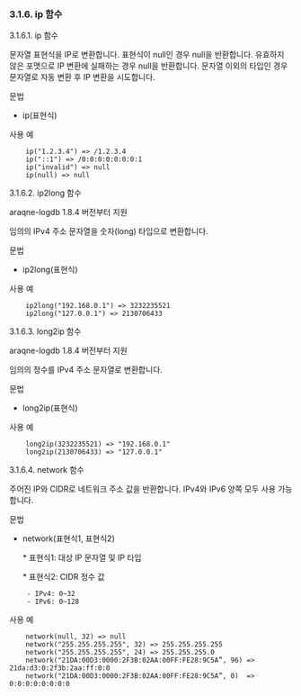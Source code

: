 ### 3.1.6. ip 함수

3.1.6.1. ip 함수

문자열 표현식을 IP로 변환합니다. 표현식이 null인 경우 null을 반환합니다. 유효하지 않은 포맷으로 IP 변환에 실패하는 경우 null을 반환합니다. 문자열 이외의 타입인 경우 문자열로 자동 변환 후 IP 변환을 시도합니다.

문법

* ip(표현식)

사용 예

~~~~
	ip("1.2.3.4") => /1.2.3.4
	ip("::1") => /0:0:0:0:0:0:0:1
	ip("invalid") => null
	ip(null) => null
~~~~

3.1.6.2. ip2long 함수

araqne-logdb 1.8.4 버전부터 지원

임의의 IPv4 주소 문자열을 숫자(long) 타입으로 변환합니다.

문법

* ip2long(표현식)


사용 예

~~~~
	ip2long("192.168.0.1") => 3232235521
	ip2long("127.0.0.1") => 2130706433
~~~~

3.1.6.3. long2ip 함수

araqne-logdb 1.8.4 버전부터 지원

임의의 정수를 IPv4 주소 문자열로 변환합니다.

문법

* long2ip(표현식)

사용 예

~~~~
	long2ip(3232235521) => "192.168.0.1"
	long2ip(2130706433) => "127.0.0.1"
~~~~

3.1.6.4. network 함수

주어진 IP와 CIDR로 네트워크 주소 값을 반환합니다.  IPv4와 IPv6 양쪽 모두 사용 가능합니다.

문법

* network(표현식1, 표현식2)

	\* 표현식1: 대상 IP 문자열 및 IP 타입
    
	\* 표현식2: CIDR 정수 값
    
       - IPv4: 0~32
       - IPv6: 0~128

사용 예

~~~~
	network(null, 32) => null
	network("255.255.255.255", 32) => 255.255.255.255
	network("255.255.255.255", 24) => 255.255.255.0
	network("21DA:00D3:0000:2F3B:02AA:00FF:FE28:9C5A”, 96) => 21da:d3:0:2f3b:2aa:ff:0:0
	network("21DA:00D3:0000:2F3B:02AA:00FF:FE28:9C5A”, 0)  => 0:0:0:0:0:0:0:0
~~~~

